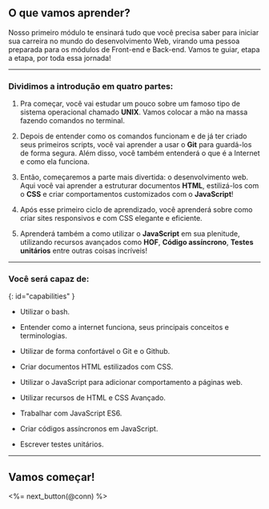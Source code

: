 ## O que vamos aprender?

Nosso primeiro módulo te ensinará tudo que você precisa saber para iniciar sua carreira no mundo do desenvolvimento Web, virando uma pessoa preparada para os módulos de Front-end e Back-end. Vamos te guiar, etapa a etapa, por toda essa jornada!

---

### Dividimos a introdução em quatro partes:

1. Pra começar, você vai estudar um pouco sobre um famoso tipo de sistema operacional chamado **UNIX**. Vamos colocar a mão na massa fazendo comandos no terminal.

2. Depois de entender como os comandos funcionam e de já ter criado seus primeiros scripts, você vai aprender a usar o **Git** para guardá-los de forma segura. Além disso, você também entenderá o que é a Internet e como ela funciona.

3. Então, começaremos a parte mais divertida: o desenvolvimento web. Aqui você vai aprender a estruturar documentos **HTML**, estilizá-los com o **CSS** e criar comportamentos customizados com o **JavaScript**!

4. Após esse primeiro ciclo de aprendizado, você aprenderá sobre como criar sites responsivos e com CSS elegante e eficiente.

5. Aprenderá também a como utilizar o **JavaScript** em sua plenitude, utilizando recursos avançados como **HOF**, **Código assíncrono**, **Testes unitários** entre outras coisas incríveis!

---

### Você será capaz de:
{: id="capabilities" }

  * Utilizar o bash.

  * Entender como a internet funciona, seus principais conceitos e terminologias.

  * Utilizar de forma confortável o Git e o Github.

  * Criar documentos HTML estilizados com CSS.

  * Utilizar o JavaScript para adicionar comportamento a páginas web.

  * Utilizar recursos de HTML e CSS Avançado.

  * Trabalhar com JavaScript ES6.

  * Criar códigos assíncronos em JavaScript.

  * Escrever testes unitários.

---

## Vamos começar!

<%= next_button(@conn) %>
